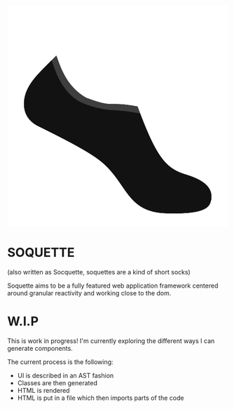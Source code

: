 ![Vector drawing of a short sock](./logo.png)

# SOQUETTE
(also written as Socquette, soquettes are a kind of short socks)

Soquette aims to be a fully featured web application framework 
centered around granular reactivity and working close to the dom.

# W.I.P
This is work in progress! I'm currently exploring the different ways I can generate components.  

The current process is the following:
- UI is described in an AST fashion
- Classes are then generated
- HTML is rendered
- HTML is put in a file which then imports parts of the code
